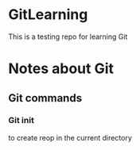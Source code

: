 # GitLearning

This is a testing repo for learning Git

# Notes about Git

## Git commands

### Git init
to create reop in the current directory